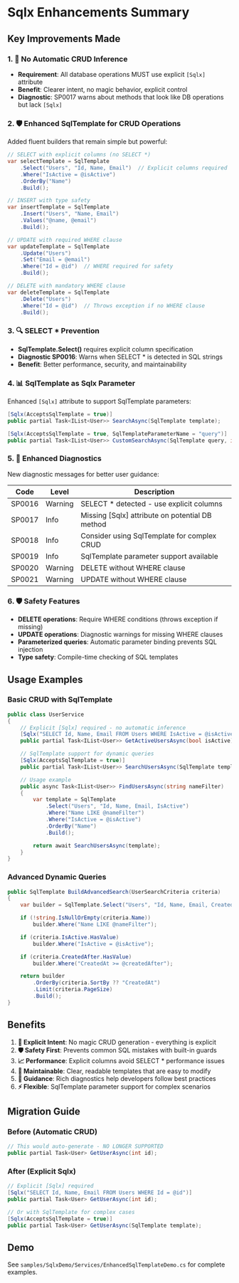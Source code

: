 # Sqlx Enhancements Summary

## Key Improvements Made

### 1. 🚫 No Automatic CRUD Inference
- **Requirement**: All database operations MUST use explicit `[Sqlx]` attribute
- **Benefit**: Clearer intent, no magic behavior, explicit control
- **Diagnostic**: SP0017 warns about methods that look like DB operations but lack `[Sqlx]`

### 2. 🛡️ Enhanced SqlTemplate for CRUD Operations
Added fluent builders that remain simple but powerful:

```csharp
// SELECT with explicit columns (no SELECT *)
var selectTemplate = SqlTemplate
    .Select("Users", "Id, Name, Email")  // Explicit columns required
    .Where("IsActive = @isActive")
    .OrderBy("Name")
    .Build();

// INSERT with type safety
var insertTemplate = SqlTemplate
    .Insert("Users", "Name, Email")
    .Values("@name, @email")
    .Build();

// UPDATE with required WHERE clause
var updateTemplate = SqlTemplate
    .Update("Users")
    .Set("Email = @email")
    .Where("Id = @id")  // WHERE required for safety
    .Build();

// DELETE with mandatory WHERE clause
var deleteTemplate = SqlTemplate
    .Delete("Users")
    .Where("Id = @id")  // Throws exception if no WHERE clause
    .Build();
```

### 3. 🔍 SELECT * Prevention
- **SqlTemplate.Select()** requires explicit column specification
- **Diagnostic SP0016**: Warns when SELECT * is detected in SQL strings
- **Benefit**: Better performance, security, and maintainability

### 4. 📊 SqlTemplate as Sqlx Parameter
Enhanced `[Sqlx]` attribute to support SqlTemplate parameters:

```csharp
[Sqlx(AcceptsSqlTemplate = true)]
public partial Task<IList<User>> SearchAsync(SqlTemplate template);

[Sqlx(AcceptsSqlTemplate = true, SqlTemplateParameterName = "query")]
public partial Task<IList<User>> CustomSearchAsync(SqlTemplate query, int limit);
```

### 5. 🚨 Enhanced Diagnostics
New diagnostic messages for better user guidance:

| Code | Level | Description |
|------|-------|-------------|
| SP0016 | Warning | SELECT * detected - use explicit columns |
| SP0017 | Info | Missing [Sqlx] attribute on potential DB method |
| SP0018 | Info | Consider using SqlTemplate for complex CRUD |
| SP0019 | Info | SqlTemplate parameter support available |
| SP0020 | Warning | DELETE without WHERE clause |
| SP0021 | Warning | UPDATE without WHERE clause |

### 6. 🛡️ Safety Features
- **DELETE operations**: Require WHERE conditions (throws exception if missing)
- **UPDATE operations**: Diagnostic warnings for missing WHERE clauses
- **Parameterized queries**: Automatic parameter binding prevents SQL injection
- **Type safety**: Compile-time checking of SQL templates

## Usage Examples

### Basic CRUD with SqlTemplate
```csharp
public class UserService
{
    // Explicit [Sqlx] required - no automatic inference
    [Sqlx("SELECT Id, Name, Email FROM Users WHERE IsActive = @isActive")]
    public partial Task<IList<User>> GetActiveUsersAsync(bool isActive);

    // SqlTemplate support for dynamic queries
    [Sqlx(AcceptsSqlTemplate = true)]
    public partial Task<IList<User>> SearchUsersAsync(SqlTemplate template);

    // Usage example
    public async Task<IList<User>> FindUsersAsync(string nameFilter)
    {
        var template = SqlTemplate
            .Select("Users", "Id, Name, Email, IsActive")
            .Where("Name LIKE @nameFilter")
            .Where("IsActive = @isActive")
            .OrderBy("Name")
            .Build();

        return await SearchUsersAsync(template);
    }
}
```

### Advanced Dynamic Queries
```csharp
public SqlTemplate BuildAdvancedSearch(UserSearchCriteria criteria)
{
    var builder = SqlTemplate.Select("Users", "Id, Name, Email, CreatedAt");

    if (!string.IsNullOrEmpty(criteria.Name))
        builder.Where("Name LIKE @nameFilter");

    if (criteria.IsActive.HasValue)
        builder.Where("IsActive = @isActive");

    if (criteria.CreatedAfter.HasValue)
        builder.Where("CreatedAt >= @createdAfter");

    return builder
        .OrderBy(criteria.SortBy ?? "CreatedAt")
        .Limit(criteria.PageSize)
        .Build();
}
```

## Benefits

1. **🎯 Explicit Intent**: No magic CRUD generation - everything is explicit
2. **🛡️ Safety First**: Prevents common SQL mistakes with built-in guards
3. **📈 Performance**: Explicit columns avoid SELECT * performance issues
4. **🔧 Maintainable**: Clear, readable templates that are easy to modify
5. **🚨 Guidance**: Rich diagnostics help developers follow best practices
6. **⚡ Flexible**: SqlTemplate parameter support for complex scenarios

## Migration Guide

### Before (Automatic CRUD)
```csharp
// This would auto-generate - NO LONGER SUPPORTED
public partial Task<User> GetUserAsync(int id);
```

### After (Explicit Sqlx)
```csharp
// Explicit [Sqlx] required
[Sqlx("SELECT Id, Name, Email FROM Users WHERE Id = @id")]
public partial Task<User> GetUserAsync(int id);

// Or with SqlTemplate for complex cases
[Sqlx(AcceptsSqlTemplate = true)]
public partial Task<User> GetUserAsync(SqlTemplate template);
```

## Demo
See `samples/SqlxDemo/Services/EnhancedSqlTemplateDemo.cs` for complete examples.
